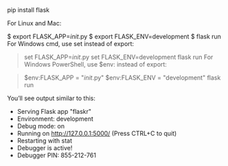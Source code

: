 pip install flask

For Linux and Mac:

$ export FLASK_APP=_init_.py
$ export FLASK_ENV=development
$ flask run
For Windows cmd, use set instead of export:

> set FLASK_APP=_init_.py
> set FLASK_ENV=development
> flask run
For Windows PowerShell, use $env: instead of export:

> $env:FLASK_APP = "_init_.py"
> $env:FLASK_ENV = "development"
> flask run

You’ll see output similar to this:

* Serving Flask app "flaskr"
* Environment: development
* Debug mode: on
* Running on http://127.0.0.1:5000/ (Press CTRL+C to quit)
* Restarting with stat
* Debugger is active!
* Debugger PIN: 855-212-761

